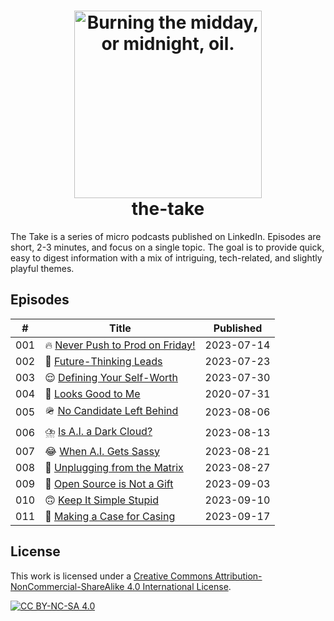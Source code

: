 <h1 align="center">
  <picture>
    <source media="(prefers-color-scheme: dark)" srcset="https://github.com/nallenscott/the-take/assets/11765848/c9ec1e3f-de3a-4dea-8dbd-b9009b3ebac0">
    <source media="(prefers-color-scheme: light)" srcset="https://github.com/nallenscott/the-take/assets/11765848/b2c1267a-cceb-4d2a-894f-f7c30431f99f">
    <img alt="Burning the midday, or midnight, oil." width="300" src="https://github.com/nallenscott/the-take/assets/11765848/b2c1267a-cceb-4d2a-894f-f7c30431f99f">
  </picture><br>
  the-take<br>
</h1>

The Take is a series of micro podcasts published on LinkedIn. Episodes are short, 2-3 minutes, and focus on a single topic. The goal is to provide quick, easy to digest information with a mix of intriguing, tech-related, and slightly playful themes.

## Episodes

| # | Title | Published |
| - | ----- | --------- |
| 001 | :fire: [Never Push to Prod on Friday!](./episodes/episode-001/) | 2023-07-14 |
| 002 | :crystal_ball: [Future-Thinking Leads](./episodes/episode-002/) | 2023-07-23 |
| 003 | :relieved: [Defining Your Self-Worth](./episodes/episode-003/) | 2023-07-30 |
| 004 | :see_no_evil: [Looks Good to Me](./episodes/episode-004/) | 2020-07-31 |
| 005 | :military_helmet: [No Candidate Left Behind](./episodes/episode-005/) | 2023-08-06 |
| 006 | :cloud_with_lightning_and_rain: [Is A.I. a Dark Cloud?](./episodes/episode-006/) | 2023-08-13 |
| 007 | :joy: [When A.I. Gets Sassy](./episodes/episode-007/) | 2023-08-21 |
| 008 | :electric_plug: [Unplugging from the Matrix](./episodes/episode-008/) | 2023-08-27 |
| 009 | :gift: [Open Source is Not a Gift](./episodes/episode-009/) | 2023-09-03 |
| 010 | :upside_down_face: [Keep It Simple Stupid](./episodes/episode-010/) | 2023-09-10 |
| 011 | :camel: [Making a Case for Casing](./episodes/episode-011/) | 2023-09-17 |

## License

This work is licensed under a
[Creative Commons Attribution-NonCommercial-ShareAlike 4.0 International License][cc-by-nc-sa].

[![CC BY-NC-SA 4.0][cc-by-nc-sa-image]][cc-by-nc-sa]

[cc-by-nc-sa]: http://creativecommons.org/licenses/by-nc-sa/4.0/
[cc-by-nc-sa-image]: https://licensebuttons.net/l/by-nc-sa/4.0/88x31.png
